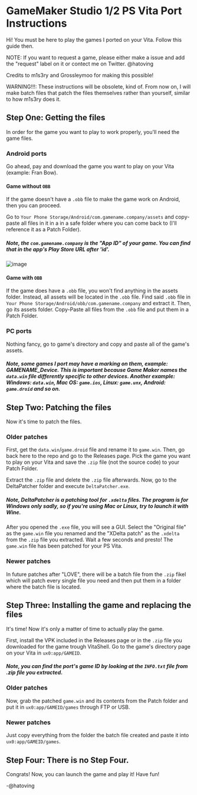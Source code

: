 # GameMaker Studio 1/2 PS Vita Port Instructions

Hi! You must be here to play the games I ported on your Vita.
Follow this guide then.

NOTE: If you want to request a game, please either make a issue and add the "request" label on it or contect me on Twitter.
      @hatoving
      
Credits to m1s3ry and Grossleymoo for making this possible!

WARNING!!!: These instructions will be obsolete, kind of. From now on, I will make batch files that patch the files themselves rather than yourself, similar to how m1s3ry does it.

## Step One: Getting the files
In order for the game you want to play to work properly, you'll need the game files.

### Android ports
Go ahead, pay and download the game you want to play on your Vita (example: Fran Bow).

#### Game without `OBB`
If the game doesn't have a `.obb` file to make the game work on Android, then you can proceed.

Go to `Your Phone Storage/Android/com.gamename.company/assets` and copy-paste all files in it in a in a safe folder where you can come back to (I'll reference it as a Patch Folder).

##### Note, the `com.gamename.company` is the "App ID" of your game. You can find that in the app's Play Store URL after 'id'.

![image](https://user-images.githubusercontent.com/64536760/114278434-27192880-9a30-11eb-9f9e-7fdf8cc1311e.png)

#### Game with `OBB`
If the game does have a `.obb` file, you won't find anything in the assets folder.
Instead, all assets will be located in the `.obb` file. 
Find said `.obb` file in `Your Phone Storage/Android/obb/com.gamename.company` and extract it. Then, go its assets folder.
Copy-Paste all files from the `.obb` file and put them in a Patch Folder.

### PC ports
Nothing fancy, go to game's directory and copy and paste all of the game's assets.

##### Note, some games I port may have a marking on them, example: GAMENAME_Device. This is important because Game Maker names the `data.win` file differently specific to other devices. Another example: Windows: `data.win`, Mac OS: `game.ios`, Linux: `game.unx`, Android: `game.droid` and so on.

## Step Two: Patching the files
Now it's time to patch the files. 

### Older patches
First, get the `data.win`/`game.droid` file and rename it to `game.win`. 
Then, go back here to the repo and go to the Releases page. Pick the game you want to play on your Vita and save the `.zip` file (not the source code) to your Patch Folder.

Extract the `.zip` file and delete the `.zip` file afterwards.
Now, go to the DeltaPatcher folder and execute `DeltaPatcher.exe`.

##### Note, DeltaPatcher is a patching tool for `.xdelta` files. The program is for Windows only sadly, so if you're using Mac or Linux, try to launch it with Wine.

After you opened the `.exe` file, you will see a GUI. Select the "Original file" as the `game.win` file you renamed and the "XDelta patch" as the `.xdelta` from the `.zip` file you extracted. Wait a few seconds and presto! The `game.win` file has been patched for your PS Vita.

### Newer patches
In future patches after "LOVE", there will be a batch file from the `.zip` fikel which will patch every single file you need and then put them in a folder where the batch file is located.

## Step Three: Installing the game and replacing the files
It's time! Now it's only a matter of time to actually play the game.

First, install the VPK included in the Releases page or in the `.zip` file you downloaded for the game trough VitaShell.
Go to the game's directory page on your Vita in `ux0:app/GAMEID`.

##### Note, you can find the port's game ID by looking at the `INFO.txt` file from .zip file you extracted.

### Older patches
Now, grab the patched `game.win` and its contents from the Patch folder and put it in `ux0:app/GAMEID/games` through FTP or USB.
### Newer patches
Just copy everything from the folder the batch file created and paste it into `ux0:app/GAMEID/games`.

## Step Four: There is no Step Four.
Congrats! Now, you can launch the game and play it! Have fun!

-@hatoving
